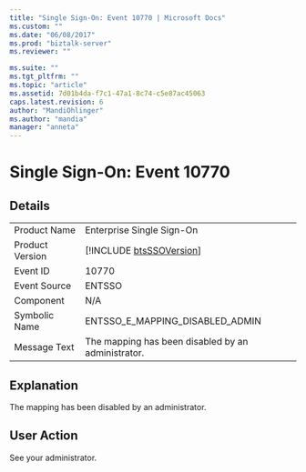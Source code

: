 ```yaml
---
title: "Single Sign-On: Event 10770 | Microsoft Docs"
ms.custom: ""
ms.date: "06/08/2017"
ms.prod: "biztalk-server"
ms.reviewer: ""

ms.suite: ""
ms.tgt_pltfrm: ""
ms.topic: "article"
ms.assetid: 7d01b4da-f7c1-47a1-8c74-c5e87ac45063
caps.latest.revision: 6
author: "MandiOhlinger"
ms.author: "mandia"
manager: "anneta"
---
```

# Single Sign-On: Event 10770
## Details  
  
|                 |                                                             |
|-----------------|-------------------------------------------------------------|
|  Product Name   |                  Enterprise Single Sign-On                  |
| Product Version | [!INCLUDE [btsSSOVersion](../includes/btsssoversion-md.md)] |
|    Event ID     |                            10770                            |
|  Event Source   |                           ENTSSO                            |
|    Component    |                             N/A                             |
|  Symbolic Name  |               ENTSSO_E_MAPPING_DISABLED_ADMIN               |
|  Message Text   |     The mapping has been disabled by an administrator.      |
  
## Explanation  
 The mapping has been disabled by an administrator.  
  
## User Action  
 See your administrator.